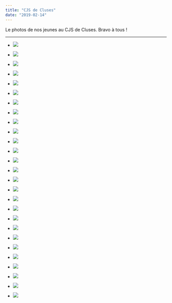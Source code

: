 ```yaml
---
title: "CJS de Cluses"
date: "2019-02-14"
---
```


Le photos de nos jeunes au CJS de Cluses. Bravo à tous !

* * *

- ![](/wordpress-uploads/2019/02/IMG_20190209_142421-1024x768.jpg)
    
- ![](/wordpress-uploads/2019/02/IMG_20190209_142422-1024x768.jpg)
    
- ![](/wordpress-uploads/2019/02/IMG_20190209_142427-1024x768.jpg)
    
- ![](/wordpress-uploads/2019/02/IMG_20190209_142434-1024x768.jpg)
    
- ![](/wordpress-uploads/2019/02/IMG_20190209_142436-1024x768.jpg)
    
- ![](/wordpress-uploads/2019/02/IMG_20190209_142445-1024x768.jpg)
    
- ![](/wordpress-uploads/2019/02/IMG_20190209_142449-1024x768.jpg)
    
- ![](/wordpress-uploads/2019/02/IMG_20190209_142450-1024x768.jpg)
    
- ![](/wordpress-uploads/2019/02/IMG_20190209_142514-1024x768.jpg)
    
- ![](/wordpress-uploads/2019/02/IMG_20190209_142515-1024x768.jpg)
    
- ![](/wordpress-uploads/2019/02/IMG_20190209_142632-1024x768.jpg)
    
- ![](/wordpress-uploads/2019/02/IMG_20190209_142707-1024x768.jpg)
    
- ![](/wordpress-uploads/2019/02/IMG_20190209_142713-1024x768.jpg)
    
- ![](/wordpress-uploads/2019/02/IMG_20190209_144942-1024x768.jpg)
    
- ![](/wordpress-uploads/2019/02/IMG_20190209_182811-768x1024.jpg)
    
- ![](/wordpress-uploads/2019/02/IMG_20190209_182811_1-768x1024.jpg)
    
- ![](/wordpress-uploads/2019/02/IMG_20190209_182953-768x1024.jpg)
    
- ![](/wordpress-uploads/2019/02/IMG_20190209_182955-768x1024.jpg)
    
- ![](/wordpress-uploads/2019/02/IMG_20190209_182957-768x1024.jpg)
    
- ![](/wordpress-uploads/2019/02/IMG_20190209_183010-768x1024.jpg)
    
- ![](/wordpress-uploads/2019/02/IMG_20190209_183012-768x1024.jpg)
    
- ![](/wordpress-uploads/2019/02/IMG_20190209_183654-1024x768.jpg)
    
- ![](/wordpress-uploads/2019/02/IMG_20190209_183704-1024x768.jpg)
    
- ![](/wordpress-uploads/2019/02/IMG_20190209_183705-1024x768.jpg)
    
- ![](/wordpress-uploads/2019/02/IMG_20190209_183706-1024x768.jpg)
    
- ![](/wordpress-uploads/2019/02/IMG_20190209_183707-1024x768.jpg)
    
- ![](/wordpress-uploads/2019/02/IMG_20190209_183708-1024x768.jpg)
